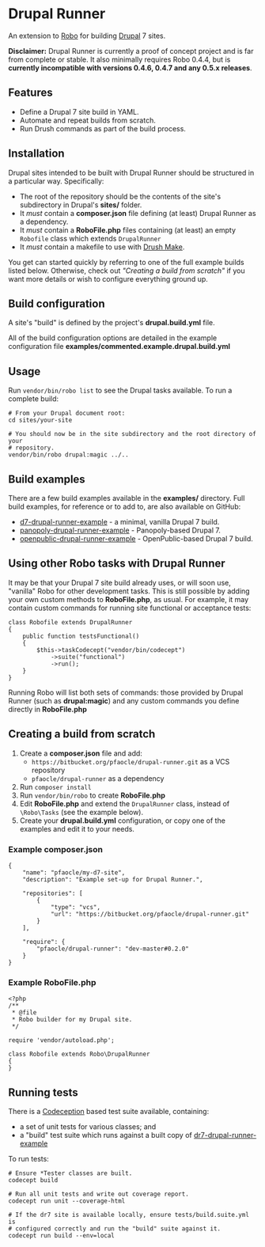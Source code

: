 Drupal Runner
=============
An extension to [Robo](https://github.com/Codegyre/Robo) for building
[Drupal](https://www.drupal.org/) 7 sites.

**Disclaimer:** Drupal Runner is currently a proof of concept project and is
far from complete or stable. It also minimally requires Robo 0.4.4, but is
**currently incompatible with versions 0.4.6, 0.4.7 and any 0.5.x releases**.


Features
--------

* Define a Drupal 7 site build in YAML.
* Automate and repeat builds from scratch.
* Run Drush commands as part of the build process.


Installation
------------
Drupal sites intended to be built with Drupal Runner should be structured in a
particular way. Specifically:

* The root of the repository should be the contents of the site's subdirectory
  in Drupal's **sites/** folder.
* It _must_ contain a **composer.json** file defining (at least) Drupal Runner
  as a dependency.
* It _must_ contain a **RoboFile.php** files containing (at least) an empty
  `Robofile` class which extends `DrupalRunner`
* It _must_ contain a makefile to use with [Drush Make](http://docs.drush.org/en/stable/make/).

You get can started quickly by referring to one of the full example builds
listed below. Otherwise, check out _"Creating a build from scratch"_ if you
want more details or wish to configure everything ground up.


Build configuration
-------------------
A site's "build" is defined by the project's **drupal.build.yml** file.

All of the build configuration options are detailed in the example configuration
file **examples/commented.example.drupal.build.yml**


Usage
-----
Run `vendor/bin/robo list` to see the Drupal tasks available. To run a complete
build:

    # From your Drupal document root:
    cd sites/your-site

    # You should now be in the site subdirectory and the root directory of your
    # repository.
    vendor/bin/robo drupal:magic ../..


Build examples
--------------
There are a few build examples available in the **examples/** directory. Full
build examples, for reference or to add to, are also available on GitHub:

* [d7-drupal-runner-example](https://github.com/pfaocle/d7-drupal-runner-example) - a minimal, vanilla Drupal 7 build.
* [panopoly-drupal-runner-example](https://github.com/pfaocle/panopoly-drupal-runner-example) - Panopoly-based Drupal 7.
* [openpublic-drupal-runner-example](https://github.com/pfaocle/openpublic-drupal-runner-example) - OpenPublic-based Drupal 7 build.


Using other Robo tasks with Drupal Runner
-----------------------------------------
It may be that your Drupal 7 site build already uses, or will soon use,
"vanilla" Robo for other development tasks. This is still possible by adding
your own custom methods to **RoboFile.php**, as usual. For example, it may
contain custom commands for running site functional or acceptance tests:

    class Robofile extends DrupalRunner
    {
        public function testsFunctional()
        {
            $this->taskCodecept("vendor/bin/codecept")
                ->suite("functional")
                ->run();
        }
    }

Running Robo will list both sets of commands: those provided by Drupal Runner
(such as **drupal:magic**) and any custom commands you define directly in
**RoboFile.php**


Creating a build from scratch
-----------------------------
1. Create a **composer.json** file and add:
    * `https://bitbucket.org/pfaocle/drupal-runner.git` as a VCS repository
    * `pfaocle/drupal-runner` as a dependency
2. Run `composer install`
3. Run `vendor/bin/robo` to create **RoboFile.php**
4. Edit **RoboFile.php** and extend the `DrupalRunner` class, instead of
   `\Robo\Tasks` (see the example below).
5. Create your **drupal.build.yml** configuration, or copy one of the examples
   and edit it to your needs.

### Example composer.json

    {
        "name": "pfaocle/my-d7-site",
        "description": "Example set-up for Drupal Runner.",

        "repositories": [
            {
                "type": "vcs",
                "url": "https://bitbucket.org/pfaocle/drupal-runner.git"
            }
        ],

        "require": {
            "pfaocle/drupal-runner": "dev-master#0.2.0"
        }
    }

### Example RoboFile.php

    <?php
    /**
     * @file
     * Robo builder for my Drupal site.
     */

    require 'vendor/autoload.php';

    class Robofile extends Robo\DrupalRunner
    {
    }


Running tests
-------------
There is a [Codeception](http://codeception.com/) based test suite available, containing:

* a set of unit tests for various classes; and
* a "build" test suite which runs against a built copy of [dr7-drupal-runner-example](https://github.com/pfaocle/dr7-drupal-runner-example)

To run tests:

    # Ensure *Tester classes are built.
    codecept build

    # Run all unit tests and write out coverage report.
    codecept run unit --coverage-html

    # If the dr7 site is available locally, ensure tests/build.suite.yml is
    # configured correctly and run the "build" suite against it.
    codecept run build --env=local
